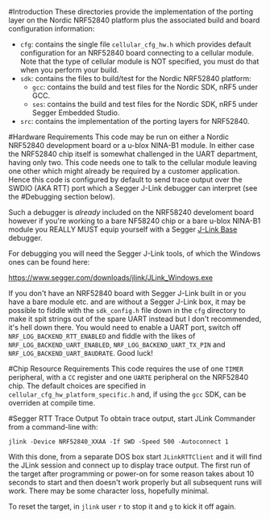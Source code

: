 #Introduction
These directories provide the implementation of the porting layer on the Nordic NRF52840 platform plus the associated build and board configuration information:

- `cfg`: contains the single file `cellular_cfg_hw.h` which provides default configuration for an NRF52840 board connecting to a cellular module.  Note that the type of cellular module is NOT specified, you must do that when you perform your build.
- `sdk`: contains the files to build/test for the Nordic NRF52840 platform:
  - `gcc`: contains the build and test files for the Nordic SDK, nRF5 under GCC.
  - `ses`: contains the build and test files for the Nordic SDK, nRF5 under Segger Embedded Studio.
- `src`: contains the implementation of the porting layers for NRF52840.

#Hardware Requirements
This code may be run on either a Nordic NRF52840 development board or a u-blox NINA-B1 module.  In either case the NRF52840 chip itself is somewhat challenged in the UART department, having only two.  This code needs one to talk to the cellular module leaving one other which might already be required by a customer application.  Hence this code is configured by default to send trace output over the SWDIO (AKA RTT) port which a Segger J-Link debugger can interpret (see the #Debugging section below).

Such a debugger is *already* included on the NRF58240 develoment board however if you're working to a bare NF58240 chip or a bare u-blox NINA-B1 module you REALLY MUST equip yourself with a Segger [J-Link Base](https://www.segger.com/products/debug-probes/j-link/models/j-link-base/) debugger.

For debugging you will need the Segger J-Link tools, of which the Windows ones can be found here:

https://www.segger.com/downloads/jlink/JLink_Windows.exe

If you don't have an NRF52840 board with Segger J-Link built in or you have a bare module etc. and are without a Segger J-Link box, it may be possible to fiddle with the `sdk_config.h` file down in the `cfg` directory to make it spit strings out of the spare UART instead but I don't recommended, it's hell down there.  You would need to enable a UART port, switch off `NRF_LOG_BACKEND_RTT_ENABLED` and fiddle with the likes of `NRF_LOG_BACKEND_UART_ENABLED`, `NRF_LOG_BACKEND_UART_TX_PIN` and `NRF_LOG_BACKEND_UART_BAUDRATE`.  Good luck!

#Chip Resource Requirements
This code requires the use of one `TIMER` peripheral, with a `CC` register and one `UARTE` peripheral on the NRF52840 chip.  The default choices are specified in `cellular_cfg_hw_platform_specific.h` and, if using the `gcc` SDK, can be overriden at compile time.

#Segger RTT Trace Output
To obtain trace output, start JLink Commander from a command-line with:

```
jlink -Device NRF52840_XXAA -If SWD -Speed 500 -Autoconnect 1
```

With this done, from a separate DOS box start `JLinkRTTClient` and it will find the JLink session and connect up to display trace output.  The first run of the target after programming or power-on for some reason takes about 10 seconds to start and then doesn't work properly but all subsequent runs will work.  There may be some character loss, hopefully minimal.

To reset the target, in `jlink` user `r` to stop it and `g` to kick it off again.

